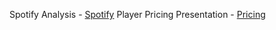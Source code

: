 Spotify Analysis - [Spotify](https://spotify-analysis-cmse830.streamlit.app)
Player Pricing Presentation - [Pricing](https://playervaluemodel.streamlit.app)
